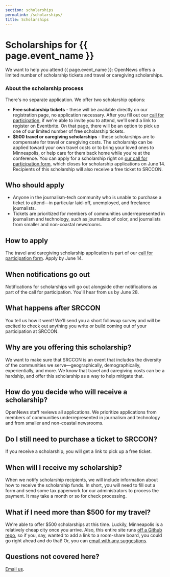 ```yaml
---
section: scholarships
permalink: /scholarships/
title: Scholarships
---
```


# Scholarships for {{ page.event_name }}

We want to help you attend {{ page.event_name }}: OpenNews offers a limited number of scholarship tickets and travel or caregiving scholarships.

### About the scholarship process

There's no separate application. We offer two scholarship options:

* **Free scholarship tickets** - these will be available directly on our registration page, no application necessary. After you fill out our [call for participation](/participation/form), if we're able to invite you to attend, we'll send a link to register on Eventbrite. On that page, there will be an option to pick up one of our limited number of free scholarship tickets.
* **$500 travel or caregiving scholarships** - these scholarships are to compensate for travel or caregiving costs. The scholarship can be applied toward your own travel costs or to bring your loved ones to Minneapolis, or help care for them back home while you're at the conference. You can apply for a scholarship right on [our call for participation form](/participation/form/), which closes for scholarship applications on June 14. Recipients of this scholarship will also receive a free ticket to SRCCON.

## Who should apply
 
* Anyone in the journalism-tech community who is unable to purchase a ticket to attend—in particular laid-off, unemployed, and freelance journalists.
* Tickets are prioritized for members of communities underrepresented in journalism and technology, such as journalists of color, and journalists from smaller and non-coastal newsrooms.

## How to apply

The travel and caregiving scholarship application is part of our [call for participation form](/participation/form/). Apply by June 14.

## When notifications go out

Notifications for scholarships will go out alongside other notifications as part of the call for participation. You'll hear from us by June 28.

## What happens after SRCCON

You tell us how it went! We'll send you a short followup survey and will be excited to check out anything you write or build coming out of your participation at SRCCON.

## Why are you offering this scholarship?

We want to make sure that SRCCON is an event that includes the diversity of the communities we serve—geographically, demographically, experientially, and more. We know that travel and caregiving costs can be a hardship, and offer this scholarship as a way to help mitigate that.

## How do you decide who will receive a scholarship?

OpenNews staff reviews all applications. We prioritize applications from members of communities underrepresented in journalism and technology and from smaller and non-coastal newsrooms.

## Do I still need to purchase a ticket to SRCCON?

If you receive a scholarship, you will get a link to pick up a free ticket.

## When will I receive my scholarship?

When we notify scholarship recipients, we will include information about how to receive the scholarship funds. In short, you will need to fill out a form and send some tax paperwork for our administrators to process the payment. It may take a month or so for check processing.

## What if I need more than $500 for my travel?

We're able to offer $500 scholarships at this time. Luckily, Minneapolis is a relatively cheap city once you arrive. Also, this entire site runs [off a Github repo](https://github.com/OpenNews/srccon-2023), so if you, say, wanted to add a link to a room-share board, you could go right ahead and do that! Or, you can [email with any suggestions](mailto:srccon@opennews.org).

## Questions not covered here?

[Email us](mailto:srccon@opennews.org).
